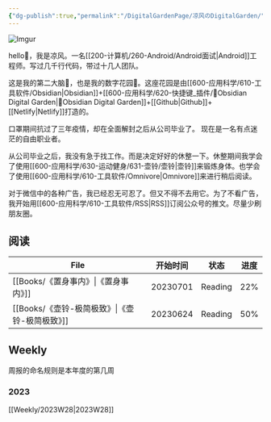 ```yaml
---
{"dg-publish":true,"permalink":"/DigitalGardenPage/凉风のDigitalGarden/","tags":["gardenEntry"],"noteIcon":""}
---
```



![Imgur](https://i.imgur.com/7lQayfW.jpg)

hello👋，我是凉风。一名[[200-计算机/260-Android/Android面试\|Android]]工程师。写过几千行代码，带过十几人团队。

这是我的第二大脑🧠，也是我的数字花园🏡。这座花园是由[[600-应用科学/610-工具软件/Obsidian\|Obsidian]]+[[600-应用科学/620-快捷键_插件/🔌Obsidian Digital Garden\|🔌Obsidian Digital Garden]]+[[Github\|Github]]+[[Netlify\|Netlify]]打造的。

口罩期间抗过了三年疫情，却在全面解封之后从公司毕业了。
现在是一名有点迷茫的自由职业者。

从公司毕业之后，我没有急于找工作。而是决定好好的休整一下。休整期间我学会了使用[[600-应用科学/630-运动健身/631-壶铃/壶铃\|壶铃]]来锻炼身体。也学会了使用[[600-应用科学/610-工具软件/Omnivore\|Omnivore]]来进行稍后阅读。

对于微信中的各种广告，我已经忍无可忍了。但又不得不去用它。为了不看广告，我开始用[[600-应用科学/610-工具软件/RSS\|RSS]]订阅公众号的推文。尽量少刷朋友圈。


## 阅读
| File                              | 开始时间     | 状态      | 进度  |
| --------------------------------- | -------- | ------- | --- |
| [[Books/《置身事内》\|《置身事内》]]       | 20230701 | Reading | 22% |
| [[Books/《壶铃-极简极致》\|《壶铃-极简极致》]] | 20230624 | Reading | 50% |


## Weekly
周报的命名规则是本年度的第几周
### 2023
[[Weekly/2023W28\|2023W28]]